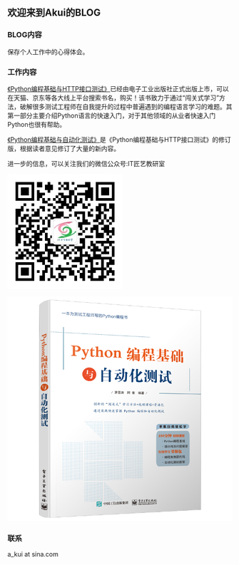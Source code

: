 ## 欢迎来到Akui的BLOG

### BLOG内容

保存个人工作中的心得体会。

### 工作内容

[《Python编程基础与HTTP接口测试》][realbook]已经由电子工业出版社正式出版上市，可以在天猫、京东等各大线上平台搜索书名，购买！该书致力于通过“闯关式学习”方法，破解很多测试工程师在自我提升的过程中普遍遇到的编程语言学习的难题。其第一部分主要介绍Python语言的快速入门，对于其他领域的从业者快速入门Python也很有帮助。

[《Python编程基础与自动化测试》][realbooknew]是《Python编程基础与HTTP接口测试》的修订版，根据读者意见修订了大量的新内容。


进一步的信息，可以关注我们的微信公众号:IT匠艺教研室

![公众号](images/itcraftsmanship.jpg)

[![Python编程基础与HTTP接口测试](images/booknew.png)][realbooknew]



[realbook]: https://search.jd.com/Search?keyword=python%E7%BC%96%E7%A8%8B%E5%9F%BA%E7%A1%80%E4%B8%8Ehttp%E6%8E%A5%E5%8F%A3%E6%B5%8B%E8%AF%95&enc=utf-8&wq=python%E7%BC%96%E7%A8%8B%E5%9F%BA%E7%A1%80%E4%B8%8Ehttp%E6%8E%A5%E5%8F%A3%E6%B5%8B%E8%AF%95

[realbooknew]: https://item.jd.com/13652004.html

### 联系

a_kui at sina.com

